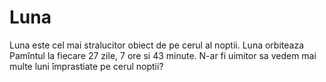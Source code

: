 # Luna

Luna este cel mai stralucitor obiect de pe cerul al noptii. Luna orbiteaza
Pamîntul la fiecare 27 zile, 7 ore si 43 minute. N-ar fi uimitor sa vedem mai
multe luni împrastiate pe cerul noptii?
